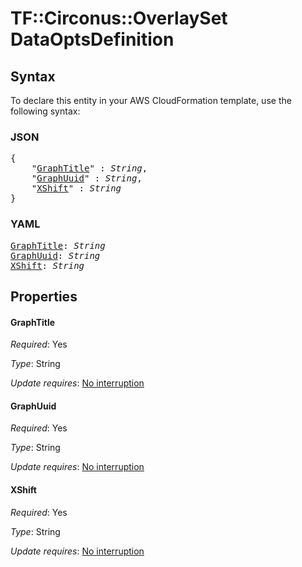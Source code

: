 # TF::Circonus::OverlaySet DataOptsDefinition

## Syntax

To declare this entity in your AWS CloudFormation template, use the following syntax:

### JSON

<pre>
{
    "<a href="#graphtitle" title="GraphTitle">GraphTitle</a>" : <i>String</i>,
    "<a href="#graphuuid" title="GraphUuid">GraphUuid</a>" : <i>String</i>,
    "<a href="#xshift" title="XShift">XShift</a>" : <i>String</i>
}
</pre>

### YAML

<pre>
<a href="#graphtitle" title="GraphTitle">GraphTitle</a>: <i>String</i>
<a href="#graphuuid" title="GraphUuid">GraphUuid</a>: <i>String</i>
<a href="#xshift" title="XShift">XShift</a>: <i>String</i>
</pre>

## Properties

#### GraphTitle

_Required_: Yes

_Type_: String

_Update requires_: [No interruption](https://docs.aws.amazon.com/AWSCloudFormation/latest/UserGuide/using-cfn-updating-stacks-update-behaviors.html#update-no-interrupt)

#### GraphUuid

_Required_: Yes

_Type_: String

_Update requires_: [No interruption](https://docs.aws.amazon.com/AWSCloudFormation/latest/UserGuide/using-cfn-updating-stacks-update-behaviors.html#update-no-interrupt)

#### XShift

_Required_: Yes

_Type_: String

_Update requires_: [No interruption](https://docs.aws.amazon.com/AWSCloudFormation/latest/UserGuide/using-cfn-updating-stacks-update-behaviors.html#update-no-interrupt)

